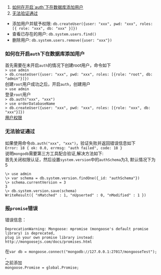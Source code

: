 <ol>
	<li><a href="#1">如何在开启`auth`下在数据库添加用户</a></li>
	<li><a href="#2">无法验证通过</a></li>
</ol>

-  添加用户并赋予权限: `db.createUser({user: "xxx", pwd: "xxx", roles: [{ role: "xxx", db: "xxx" }]})`
-  查看已存在的用户: `db.system.users.find()`
-  删除用户: `db.system.users.remove({user: "xxx"})`  
  
### <a name="1"></a>如何在开启`auth`下在数据库添加用户
  
首先需要在未开启`auth`的情况下创建root用户，命令如下  
`> use admin`   
`> db.createUser({user: "xxx", pwd: "xxx", roles: [{role: "root", db: "admin"}]})`  
创建`root`用户成功之后，开启`auth`，创建用户  
`> use admin`  
登录`root`用户  
`> db.auth("xxx", "xxx")`  
`> use orderDatabaseName`  
`> db.createUser({user: "xxx", pwd: "xxx", roles: [{role: "xxx", db: "xxx"}]})`  
[用户权限](http://blog.csdn.net/qazwsxcdew/article/details/75098443)
 
### <a name="2"></a>无法验证通过
如果使用命令`db.auth("xxx", "xxx")`，验证失败并返回错误信息如下  
`Error: 18 { ok: 0.0, errmsg: "auth failed", code: 18 }`  
说明`mongodb`需要第三方工具配合验证,解决方法如下:  
首先关闭权限认证，然后设置`system.version`中的`authSchema`为3, 默认情况下为5  
<pre><code>\> use admin
\> var schema = db.system.version.findOne({_id: "authSchema"})
\> schema.currentVersion = 3
3
\> db.system.version.save(schema)
WriteResult({ "nMatched" : 1, "nUpserted" : 0, "nModified" : 1 })</code></pre>

### 报`promise`错误
  
错误信息：
<pre><code>DeprecationWarning: Mongoose: mpromise (mongoose's default promise library) is deprecated, 
plug in your own promise library instead: http://mongoosejs.com/docs/promises.html</code></pre>  
  
在`var db = mongoose.connect("mongodb://127.0.0.1:27017/mongooseTest"); `,  
之前添加  
`mongoose.Promise = global.Promise;`


